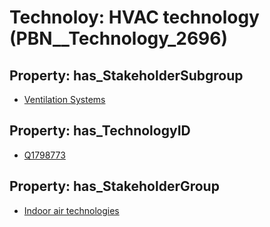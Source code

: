 # Technoloy: __HVAC technology__ (PBN__Technology_2696)

## Property: has_StakeholderSubgroup

* [Ventilation Systems](PBN__TechSubgroup_77)

## Property: has_TechnologyID

* [Q1798773](Q1798773)

## Property: has_StakeholderGroup

* [Indoor air technologies](PBN__TechGroup_13)

